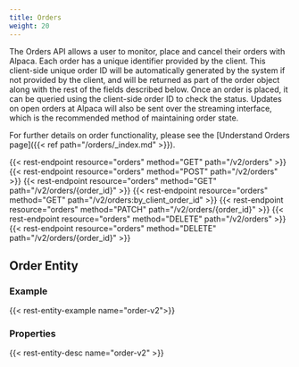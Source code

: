 ```yaml
---
title: Orders
weight: 20
---
```



The Orders API allows a user to monitor, place and cancel their orders
with Alpaca. Each order has a unique identifier provided by the client.
This client-side unique order ID will be automatically generated by the
system if not provided by the client, and will be returned as part of the
order object along with the rest of the fields described below. Once an
order is placed, it can be queried using the client-side order ID to check
the status. Updates on open orders at Alpaca will also be sent over the
streaming interface, which is the recommended method of maintaining order
state.

For further details on order functionality, please see the [Understand Orders page]({{< ref path="/orders/_index.md" >}}).

{{< rest-endpoint resource="orders" method="GET" path="/v2/orders" >}}
{{< rest-endpoint resource="orders" method="POST" path="/v2/orders" >}}
{{< rest-endpoint resource="orders" method="GET" path="/v2/orders/{order_id}" >}}
{{< rest-endpoint resource="orders" method="GET" path="/v2/orders:by_client_order_id" >}}
{{< rest-endpoint resource="orders" method="PATCH" path="/v2/orders/{order_id}" >}}
{{< rest-endpoint resource="orders" method="DELETE" path="/v2/orders" >}}
{{< rest-endpoint resource="orders" method="DELETE" path="/v2/orders/{order_id}" >}}

## Order Entity

### Example
{{< rest-entity-example name="order-v2">}}

### Properties
{{< rest-entity-desc name="order-v2" >}}
